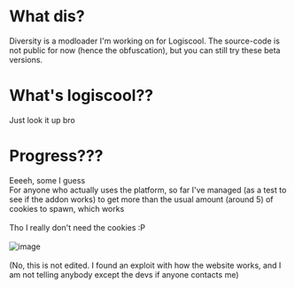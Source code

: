 # What dis?
Diversity is a modloader I'm working on for Logiscool. The source-code is not public for now (hence the obfuscation), but you can still try these beta versions.

# What's logiscool??
Just look it up bro

# Progress???
Eeeeh, some I guess <br>
For anyone who actually uses the platform, so far I've managed (as a test to see if the addon works) to get more than the usual amount (around 5) of cookies to spawn, which works <br> <br>
Tho I really don't need the cookies :P <br>
<br>
![image](https://github.com/user-attachments/assets/69654198-ce8a-4a44-ad85-d198c58e9fea)<br>
<br>
(No, this is not edited. I found an exploit with how the website works, and I am not telling anybody except the devs if anyone contacts me)
